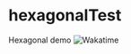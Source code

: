 # hexagonalTest
Hexagonal demo
<img src="https://wakatime.com/badge/github/devokado/hexagonalTest.svg" alt="Wakatime">

